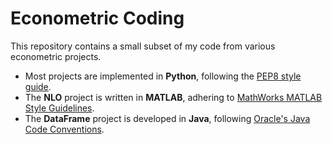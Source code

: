 # Econometric Coding
This repository contains a small subset of my code from various econometric projects.

- Most projects are implemented in **Python**, following the [PEP8 style guide](https://peps.python.org/pep-0008/).
- The **NLO** project is written in **MATLAB**, adhering to [MathWorks MATLAB Style Guidelines](https://www.mathworks.com/matlabcentral/fileexchange/46056-matlab-style-guidelines-2-0).
- The **DataFrame** project is developed in **Java**, following [Oracle's Java Code Conventions](https://www.oracle.com/java/technologies/javase/codeconventions-contents.html).
